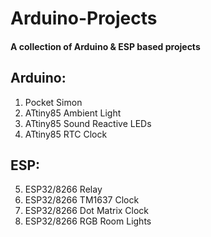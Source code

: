 # Arduino-Projects
#### A collection of Arduino & ESP based projects
## Arduino:
1. Pocket Simon
2. ATtiny85 Ambient Light 
3. ATtiny85 Sound Reactive LEDs
4. ATtiny85 RTC Clock
## ESP:
5. ESP32/8266 Relay
6. ESP32/8266 TM1637 Clock
7. ESP32/8266 Dot Matrix Clock
8. ESP32/8266 RGB Room Lights

